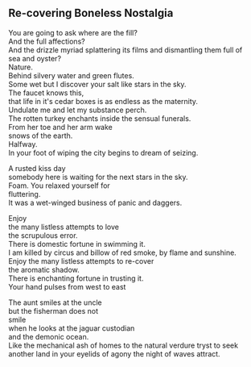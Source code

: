 Re-covering Boneless Nostalgia
------------------------------
You are going to ask where are the fill?  
And the full affections?  
And the drizzle myriad splattering its films and dismantling them full of  
sea and oyster?  
Nature.  
Behind silvery water and green flutes.  
Some wet but I discover your salt like stars in the sky.  
The faucet knows this,  
that life in it's cedar boxes is as endless as the maternity.  
Undulate me and let my substance perch.  
The rotten turkey enchants inside the sensual funerals.  
From her toe and her arm wake  
snows of the earth.  
Halfway.  
In your foot of wiping the city begins to dream of seizing.  
  
A rusted kiss day  
somebody here is waiting for the next stars in the sky.  
Foam. You relaxed yourself for  
fluttering.  
It was a wet-winged business of panic and daggers.  
  
Enjoy  
the many listless attempts to love  
the scrupulous error.  
There is domestic fortune in swimming it.  
I am killed by circus and billow of red smoke, by flame and sunshine.  
Enjoy the many listless attempts to re-cover  
the aromatic shadow.  
There is enchanting fortune in trusting it.  
Your hand pulses from west to east  
  
The aunt smiles at the uncle  
but the fisherman does not  
smile  
when he looks at the jaguar custodian  
and the demonic ocean.  
Like the mechanical ash of homes to the natural verdure tryst to seek another land in your eyelids of agony the night of waves attract.  
